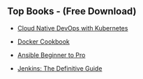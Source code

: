 ## Top Books - (Free Download)

- [Cloud Native DevOps with Kubernetes](https://www.f5.com/content/dam/f5/corp/global/pdf/ebooks/cloud-native-devops-k8s-2e.pdf)

- [Docker Cookbook](https://pepa.holla.cz/wp-content/uploads/2016/10/Docker-Cookbook.pdf)

- [Ansible Beginner to Pro](https://pepa.holla.cz/wp-content/uploads/2016/12/Ansible.pdf)

- [Jenkins: The Definitive Guide](https://archive.org/details/jenkins)

